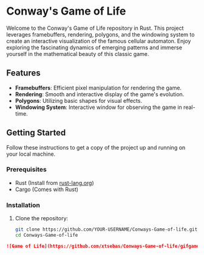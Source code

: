 # Conway's Game of Life

Welcome to the Conway's Game of Life repository in Rust. This project leverages framebuffers, rendering, polygons, and the windowing system to create an interactive visualization of the famous cellular automaton. Enjoy exploring the fascinating dynamics of emerging patterns and immerse yourself in the mathematical beauty of this classic game.

## Features

- **Framebuffers**: Efficient pixel manipulation for rendering the game.
- **Rendering**: Smooth and interactive display of the game's evolution.
- **Polygons**: Utilizing basic shapes for visual effects.
- **Windowing System**: Interactive window for observing the game in real-time.

## Getting Started

Follow these instructions to get a copy of the project up and running on your local machine.

### Prerequisites

- Rust (Install from [rust-lang.org](https://www.rust-lang.org/))
- Cargo (Comes with Rust)

### Installation

1. Clone the repository:
   ```bash
   git clone https://github.com/YOUR-USERNAME/Conways-Game-of-life.git
   cd Conways-Game-of-life

```markdown
![Game of Life](https://github.com/xtsebas/Conways-Game-of-life/gifgame.gif)
